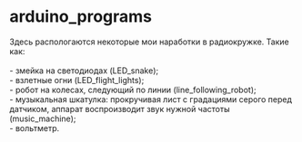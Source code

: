 # arduino_programs
Здесь распологаются некоторые мои наработки в радиокружке. Такие как:<br/><br/>- змейка на светодиодах (LED_snake);<br/>- взлетные огни (LED_flight_lights);<br/>- робот на колесах, следующий по линии (line_following_robot);<br/>- музыкальная шкатулка: прокручивая лист с градациями серого перед датчиком, аппарат воспроизводит звук нужной частоты (music_machine);<br/>- вольтметр.
